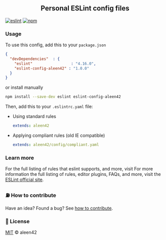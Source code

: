 <h2 align="center"> Personal ESLint config files </h2>

[![eslint](https://aleen42.github.io/badges/src/eslint.svg)](http://eslint.org/docs/rules/) [![npm](https://img.shields.io/npm/v/eslint-config-aleen42.svg)](https://npmjs.org/package/eslint-config-aleen42)

### Usage

To use this config, add this to your `package.json`

```json
{
  "devDependencies"  : {
    "eslint"                 : "4.16.0",
    "eslint-config-aleen42" : "1.0.0"
  }
}
```

or install manually

```bash
npm install --save-dev eslint eslint-config-aleen42
```


Then, add this to your `.eslintrc.yaml` file: 

- Using standard rules

    ```yaml
    extends: aleen42
    ```

- Applying compliant rules (old IE compatible)

    ```yaml
    extends: aleen42/config/compliant.yaml
    ```


### Learn more

For the full listing of rules that eslint supports, and more, visit 
For more information the full listing of rules, editor plugins, FAQs, and more, visit the
[ESLint official site](http://eslint.org/docs/rules/).

### :fuelpump: How to contribute

Have an idea? Found a bug? See [how to contribute](https://aleen42.gitbooks.io/personalwiki/content/contribution.html).

### :scroll: License

[MIT](https://aleen42.gitbooks.io/personalwiki/content/MIT.html) © aleen42
